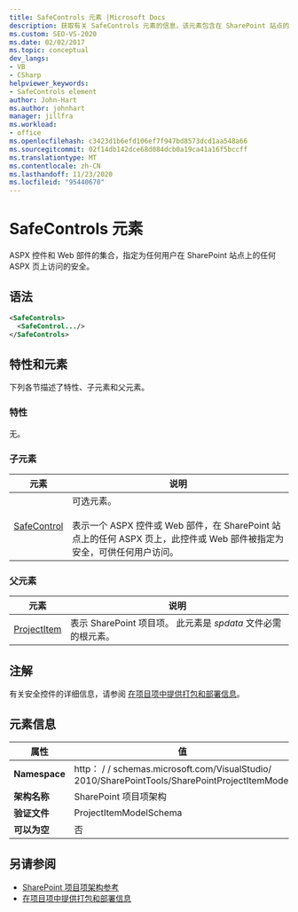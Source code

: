 ```yaml
---
title: SafeControls 元素 |Microsoft Docs
description: 获取有关 SafeControls 元素的信息，该元素包含在 SharePoint 站点的 ASPX 页上标记为 "安全访问" 的 ASPX 控件或 web 部件的集合。
ms.custom: SEO-VS-2020
ms.date: 02/02/2017
ms.topic: conceptual
dev_langs:
- VB
- CSharp
helpviewer_keywords:
- SafeControls element
author: John-Hart
ms.author: johnhart
manager: jillfra
ms.workload:
- office
ms.openlocfilehash: c3423d1b6efd106ef7f947bd8573dcd1aa548a66
ms.sourcegitcommit: 02f14db142dce68d084dcb0a19ca41a16f5bccff
ms.translationtype: MT
ms.contentlocale: zh-CN
ms.lasthandoff: 11/23/2020
ms.locfileid: "95440670"
---
```

# <a name="safecontrols-element"></a>SafeControls 元素
  ASPX 控件和 Web 部件的集合，指定为任何用户在 SharePoint 站点上的任何 ASPX 页上访问的安全。

## <a name="syntax"></a>语法

```xml
<SafeControls>
  <SafeControl.../>
</SafeControls>
```

## <a name="attributes-and-elements"></a>特性和元素
 下列各节描述了特性、子元素和父元素。

### <a name="attributes"></a>特性
 无。

### <a name="child-elements"></a>子元素

|元素|说明|
|-------------|-----------------|
|[SafeControl](../sharepoint/safecontrol-element.md)|可选元素。<br /><br /> 表示一个 ASPX 控件或 Web 部件，在 SharePoint 站点上的任何 ASPX 页上，此控件或 Web 部件被指定为安全，可供任何用户访问。|

### <a name="parent-elements"></a>父元素

|元素|说明|
|-------------|-----------------|
|[ProjectItem](../sharepoint/projectitem-element.md)|表示 SharePoint 项目项。 此元素是 *spdata* 文件必需的根元素。|

## <a name="remarks"></a>注解
 有关安全控件的详细信息，请参阅 [在项目项中提供打包和部署信息](../sharepoint/providing-packaging-and-deployment-information-in-project-items.md)。

## <a name="element-information"></a>元素信息

|属性|值|
|-|-|
|**Namespace**|http： \/ \/ schemas.microsoft.com/VisualStudio/<br>2010/SharePointTools/SharePointProjectItemModel|
|**架构名称**|SharePoint 项目项架构|
|**验证文件**|ProjectItemModelSchema|
|**可以为空**|否|

## <a name="see-also"></a>另请参阅
- [SharePoint 项目项架构参考](../sharepoint/sharepoint-project-item-schema-reference.md)
- [在项目项中提供打包和部署信息](../sharepoint/providing-packaging-and-deployment-information-in-project-items.md)
